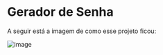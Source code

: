 # Gerador de Senha

A seguir está a imagem de como esse projeto ficou:

![image](https://github.com/anthonymnf/gerador_de_senha_React/assets/115318191/fcf14c2f-b119-4fa1-9d32-03943c12e837)


